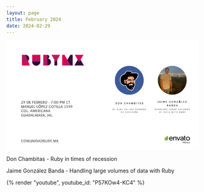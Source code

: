 ```yaml
---
layout: page
title: February 2024
date: 2024-02-29
---
```


![](/images/eventos/febrero_2024/tercer_anuncio.png)

Don Chambitas - Ruby in times of recession

Jaime González Banda - Handling large volumes of data with Ruby

{% render "youtube", youtube_id: "P57KOw4-KC4" %}
